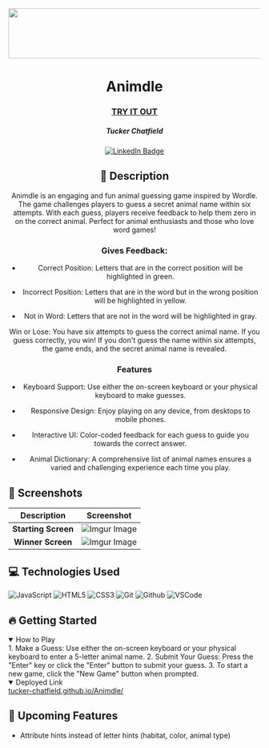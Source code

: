 <div id="header" align="center">

  <img src="https://imgur.com/vEtRmFP.jpg" width="800" height="100">
</div>

<div id="description" align="center">

# Animdle

### [TRY IT OUT](https://tucker-chatfield.github.io/Animdle/)

##### Tucker Chatfield

[![LinkedIn Badge](https://img.shields.io/badge/linkedin-%230077B5.svg?style=for-the-badge&logo=linkedin&logoColor=white)](https://www.linkedin.com/in/tucker-chatfield-9b6035ab)

## :pencil: Description

Animdle is an engaging and fun animal guessing game inspired by Wordle. The game challenges players to guess a secret animal name within six attempts. With each guess, players receive feedback to help them zero in on the correct animal. Perfect for animal enthusiasts and those who love word games!

### Gives Feedback:

  * Correct Position: Letters that are in the correct position will be highlighted in green.

  * Incorrect Position: Letters that are in the word but in the wrong position will be highlighted in yellow.

  * Not in Word: Letters that are not in the word will be highlighted in gray.

 Win or Lose: You have six attempts to guess the correct animal name. If you guess correctly, you win! If you don't guess the name within six attempts, the game ends, and the secret animal name is revealed.

### Features

* Keyboard Support: Use either the on-screen keyboard or your physical keyboard to make guesses.

* Responsive Design: Enjoy playing on any device, from desktops to mobile phones.

* Interactive UI: Color-coded feedback for each guess to guide you towards the correct answer.

* Animal Dictionary: A comprehensive list of animal names ensures a varied and challenging experience each time you play.

</div>

  ## :camera_flash: Screenshots 

  |   Description | Screenshot | 
  |:-------------:| -----------|
  |**Starting Screen**| ![Imgur Image](https://imgur.com/ru55oc6.jpg)
  |**Winner Screen**| ![Imgur Image](https://imgur.com/ubOX8Rf.jpg)

  ## :computer: Technologies Used

  ![JavaScript](https://img.shields.io/badge/-JavaScript-05122A?style=flat&logo=javascript)
  ![HTML5](https://img.shields.io/badge/-HTML5-05122A?style=flat&logo=html5)
  ![CSS3](https://img.shields.io/badge/-CSS-05122A?style=flat&logo=css3)
  ![Git](https://img.shields.io/badge/-Git-05122A?style=flat&logo=git)
  ![Github](https://img.shields.io/badge/-GitHub-05122A?style=flat&logo=github)
  ![VSCode](https://img.shields.io/badge/-VS_Code-05122A?style=flat&logo=visualstudio)

## :fire: Getting Started

<details open>
  <summary> How to Play </summary>
1. Make a Guess: Use either the on-screen keyboard or your physical keyboard to enter a 5-letter animal name.
2. Submit Your Guess: Press the "Enter" key or click the "Enter" button to submit your guess.
3. To start a new game, click the "New Game" button when prompted.
</details>

<details open>
  <summary> Deployed Link </summary>
  <a href="https://tucker-chatfield.github.io/Animdle/"
    > tucker-chatfield.github.io/Animdle/ </a
  >
</details>

## :satellite: Upcoming Features

- Attribute hints instead of letter hints (habitat, color, animal type)